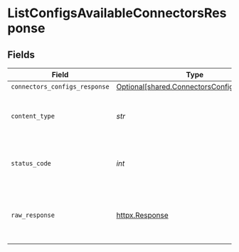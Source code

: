 # ListConfigsAvailableConnectorsResponse


## Fields

| Field                                                                                          | Type                                                                                           | Required                                                                                       | Description                                                                                    |
| ---------------------------------------------------------------------------------------------- | ---------------------------------------------------------------------------------------------- | ---------------------------------------------------------------------------------------------- | ---------------------------------------------------------------------------------------------- |
| `connectors_configs_response`                                                                  | [Optional[shared.ConnectorsConfigsResponse]](../../models/shared/connectorsconfigsresponse.md) | :heavy_minus_sign:                                                                             | OK                                                                                             |
| `content_type`                                                                                 | *str*                                                                                          | :heavy_check_mark:                                                                             | HTTP response content type for this operation                                                  |
| `status_code`                                                                                  | *int*                                                                                          | :heavy_check_mark:                                                                             | HTTP response status code for this operation                                                   |
| `raw_response`                                                                                 | [httpx.Response](https://www.python-httpx.org/api/#response)                                   | :heavy_check_mark:                                                                             | Raw HTTP response; suitable for custom response parsing                                        |